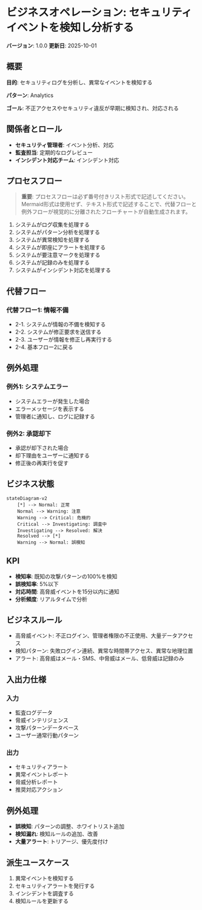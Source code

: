 # ビジネスオペレーション: セキュリティイベントを検知し分析する

**バージョン**: 1.0.0
**更新日**: 2025-10-01

## 概要

**目的**: セキュリティログを分析し、異常なイベントを検知する

**パターン**: Analytics

**ゴール**: 不正アクセスやセキュリティ違反が早期に検知され、対応される

## 関係者とロール

- **セキュリティ管理者**: イベント分析、対応
- **監査担当**: 定期的なログレビュー
- **インシデント対応チーム**: インシデント対応

## プロセスフロー

> **重要**: プロセスフローは必ず番号付きリスト形式で記述してください。
> Mermaid形式は使用せず、テキスト形式で記述することで、代替フローと例外フローが視覚的に分離されたフローチャートが自動生成されます。

1. システムがログ収集を処理する
2. システムがパターン分析を処理する
3. システムが異常検知を処理する
4. システムが即座にアラートを処理する
5. システムが要注意マークを処理する
6. システムが記録のみを処理する
7. システムがインシデント対応を処理する

## 代替フロー

### 代替フロー1: 情報不備
- 2-1. システムが情報の不備を検知する
- 2-2. システムが修正要求を送信する
- 2-3. ユーザーが情報を修正し再実行する
- 2-4. 基本フロー2に戻る

## 例外処理

### 例外1: システムエラー
- システムエラーが発生した場合
- エラーメッセージを表示する
- 管理者に通知し、ログに記録する

### 例外2: 承認却下
- 承認が却下された場合
- 却下理由をユーザーに通知する
- 修正後の再実行を促す

## ビジネス状態

```mermaid
stateDiagram-v2
    [*] --> Normal: 正常
    Normal --> Warning: 注意
    Warning --> Critical: 危機的
    Critical --> Investigating: 調査中
    Investigating --> Resolved: 解決
    Resolved --> [*]
    Warning --> Normal: 誤検知
```

## KPI

- **検知率**: 既知の攻撃パターンの100%を検知
- **誤検知率**: 5%以下
- **対応時間**: 高脅威イベントを15分以内に通知
- **分析頻度**: リアルタイムで分析

## ビジネスルール

- 高脅威イベント: 不正ログイン、管理者権限の不正使用、大量データアクセス
- 検知パターン: 失敗ログイン連続、異常な時間帯アクセス、異常な地理位置
- アラート: 高脅威はメール・SMS、中脅威はメール、低脅威は記録のみ

## 入出力仕様

### 入力
- 監査ログデータ
- 脅威インテリジェンス
- 攻撃パターンデータベース
- ユーザー通常行動パターン

### 出力
- セキュリティアラート
- 異常イベントレポート
- 脅威分析レポート
- 推奨対応アクション

## 例外処理

- **誤検知**: パターンの調整、ホワイトリスト追加
- **検知漏れ**: 検知ルールの追加、改善
- **大量アラート**: トリアージ、優先度付け

## 派生ユースケース

1. 異常イベントを検知する
2. セキュリティアラートを発行する
3. インシデントを調査する
4. 検知ルールを更新する
